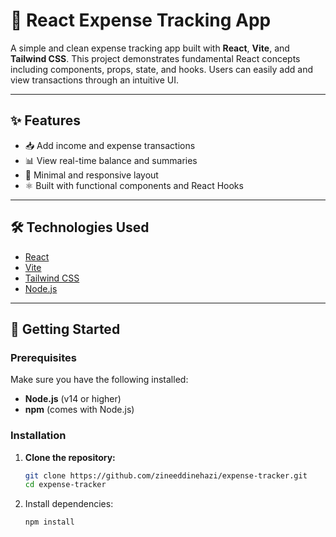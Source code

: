 # 💸 React Expense Tracking App

A simple and clean expense tracking app built with **React**, **Vite**, and **Tailwind CSS**. This project demonstrates fundamental React concepts including components, props, state, and hooks. Users can easily add and view transactions through an intuitive UI.

---

## ✨ Features

- 📥 Add income and expense transactions
- 📊 View real-time balance and summaries
- 🎯 Minimal and responsive layout
- ⚛️ Built with functional components and React Hooks

---

## 🛠 Technologies Used

- [React](https://reactjs.org/)
- [Vite](https://vitejs.dev/)
- [Tailwind CSS](https://tailwindcss.com/)
- [Node.js](https://nodejs.org/)

---

## 🚀 Getting Started

### Prerequisites

Make sure you have the following installed:

- **Node.js** (v14 or higher)
- **npm** (comes with Node.js)

### Installation

1. **Clone the repository:**

   ```bash
   git clone https://github.com/zineeddinehazi/expense-tracker.git
   cd expense-tracker
   ```
2. Install dependencies:
   
   ```bach
   npm install
   ```
